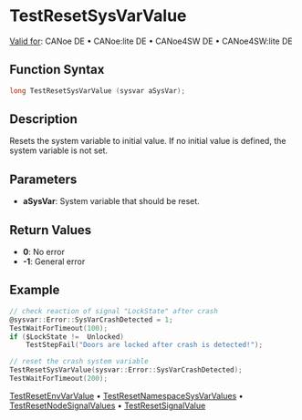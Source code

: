 # TestResetSysVarValue

[Valid for](../../../Shared/FeatureAvailability.md): CANoe DE • CANoe:lite DE • CANoe4SW DE • CANoe4SW:lite DE

## Function Syntax

```c
long TestResetSysVarValue (sysvar aSysVar);
```

## Description

Resets the system variable to initial value. If no initial value is defined, the system variable is not set.

## Parameters

- **aSysVar**: System variable that should be reset.

## Return Values

- **0**: No error
- **-1**: General error

## Example

```c
// check reaction of signal "LockState" after crash
@sysvar::Error::SysVarCrashDetected = 1;
TestWaitForTimeout(100);
if ($LockState !=  Unlocked)
    TestStepFail("Doors are locked after crash is detected!");

// reset the crash system variable
TestResetSysVarValue(sysvar::Error::SysVarCrashDetected);
TestWaitForTimeout(200);
```

[TestResetEnvVarValue](CAPLfunctionTestResetEnvVarValue.md) • [TestResetNamespaceSysVarValues](CAPLfunctionTestResetNamespaceSysVarValues.md) • [TestResetNodeSignalValues](CAPLfunctionTestResetNodeSignalValues.md) • [TestResetSignalValue](CAPLfunctionTestResetSignalValue.md)
